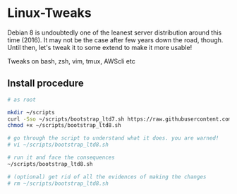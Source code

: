 Linux-Tweaks
============

Debian 8 is undoubtedly one of the leanest server distribution around this time (2016). It may not be the case after few years down the road, though. Until then, let's tweak it to some extend to make it more usable!

Tweaks on bash, zsh, vim, tmux, AWScli etc

## Install procedure

```bash
# as root

mkdir ~/scripts
curl -Sso ~/scripts/bootstrap_ltd7.sh https://raw.githubusercontent.com/pothi/linux-tweaks-debian-8/master/scripts/bootstrap_ltd8.sh
chmod +x ~/scripts/bootstrap_ltd8.sh

# go through the script to understand what it does. you are warned!
# vi ~/scripts/bootstrap_ltd8.sh

# run it and face the consequences
~/scripts/bootstrap_ltd8.sh

# (optional) get rid of all the evidences of making the changes
# rm ~/scripts/bootstrap_ltd8.sh

```
